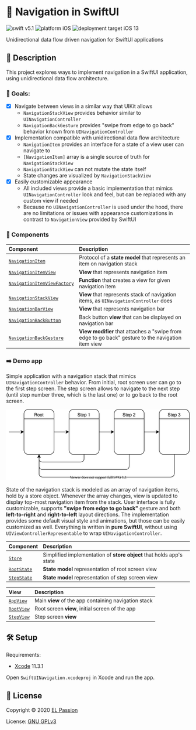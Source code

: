 # 🧭 Navigation in SwiftUI

![swift v5.1](https://img.shields.io/badge/swift-v5.1-orange.svg)
![platform iOS](https://img.shields.io/badge/platform-iOS-blue.svg)
![deployment target iOS 13](https://img.shields.io/badge/deployment%20target-iOS%2013-blueviolet)

Unidirectional data flow driven navigation for SwiftUI applications

## 📝 Description

This project explores ways to implement navigation in a SwiftUI application, using unidirectional data flow architecture. 

### 🎯 Goals: 

- [x] Navigate between views in a similar way that UIKit allows
  - `NavigationStackView` provides behavior similar to `UINavigationController`
  - `NavigationBackGesture` provides "swipe from edge to go back" behavior known from `UINavigationController`
- [x] Implementation compatible with unidirectional data flow architecture
  - `NavigationItem` provides an interface for a state of a view user can navigate to
  - `[NavigationItem]` array is a single source of truth for `NavigationStackView`
  - `NavigationStackView` can not mutate the state itself
  - State changes are visualized by `NavigationStackView`
- [x] Easily customizable appearance
  - All included views provide a basic implementation that mimics `UINavigationController` look and feel, but can be replaced with any custom view if needed
  - Because no `UINavigationController` is used under the hood, there are no limitations or issues with appearance customizations in contrast to `NavigationView` provided by SwiftUI

### 🧩 Components

Component | Description
:--- | :---
[`NavigationItem`](SwiftUINavigationDemo/Navigation/NavigationItem.swift) | Protocol of a **state model** that represents an item on navigation stack
[`NavigationItemView`](SwiftUINavigationDemo/Navigation/NavigationItemView.swift) | **View** that represents navigation item
[`NavigationItemViewFactory`](SwiftUINavigationDemo/Navigation/NavigationItemViewFactory.swift) | **Function** that creates a view for given navigation item
[`NavigationStackView`](SwiftUINavigationDemo/Navigation/NavigationStackView.swift) | **View** that represents stack of navigation items, as `UINavigationController` does
[`NavigationBarView`](SwiftUINavigationDemo/Navigation/NavigationBarView.swift) | **View** that represents navigation bar
[`NavigationBackButton`](SwiftUINavigationDemo/Navigation/NavigationBackButton.swift) | Back button **view** that can be displayed on navigation bar
[`NavigationBackGesture`](SwiftUINavigationDemo/Navigation/NavigationBackGesture.swift) | **View modifier** that attaches a "swipe from edge to go back" gesture to the navigation item view

### ➡️ Demo app

Simple application with a navigation stack that mimics `UINavigationController` behavior. From initial, root screen user can go to the first step screen. The step screen allows to navigate to the next step (until step number three, which is the last one) or to go back to the root screen.

![navigation flow](Misc/navigation_flow.svg)

State of the navigation stack is modeled as an array of navigation items, hold by a store object. Whenever the array changes, view is updated to display top-most navigation item from the stack. User interface is fully customizable, supports **"swipe from edge to go back"** gesture and both **left-to-right** and **right-to-left** layout directions. The implementation provides some default visual style and animations, but those can be easily customized as well. Everything is written in **pure SwiftUI**, without using `UIViewControllerRepresentable` to wrap `UINavigationController`.

Component | Description
:--- | :---
[`Store`](SwiftUINavigationDemo/State/Store.swift) | Simplified implementation of **store object** that holds app's state
[`RootState`](SwiftUINavigationDemo/State/RootState.swift) | **State model** representation of root screen view
[`StepState`](SwiftUINavigationDemo/State/StepState.swift) | **State model** representation of step screen view

View | Description
:--- | :---
[`AppView`](SwiftUINavigationDemo/Views/AppView.swift) | Main **view** of the app containing navigation stack
[`RootView`](SwiftUINavigationDemo/Views/AppView.swift) | Root screen **view**, initial screen of the app
[`StepView`](SwiftUINavigationDemo/Views/AppView.swift) | Step screen **view**

## 🛠 Setup

Requirements:

- [Xcode](https://developer.apple.com/xcode/) 11.3.1

Open `SwiftUINavigation.xcodeproj` in Xcode and run the app.

## 📄 License

Copyright © 2020 [EL Passion](https://www.elpassion.com)

License: [GNU GPLv3](LICENSE)
